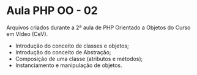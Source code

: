 # Aula PHP OO - 02
Arquivos criados durante a 2ª aula de PHP Orientado a Objetos do Curso em Vídeo (CeV).
- Introdução do conceito de classes e objetos;
- Introdução do conceito de Abstração;
- Composição de uma classe (atributos e métodos);
- Instanciamento e manipulação de objetos.

